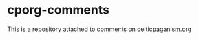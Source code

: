 # cporg-comments
This is a repository attached to comments on [celticpaganism.org](http://celticpaganism.org)
